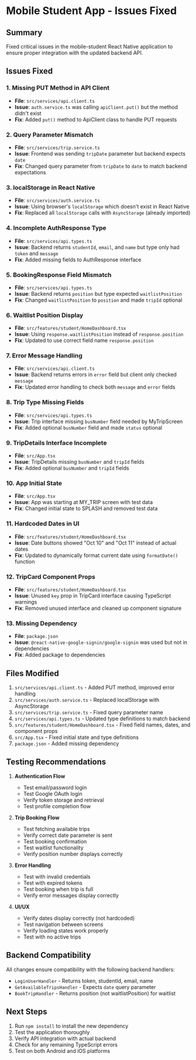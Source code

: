# Mobile Student App - Issues Fixed

## Summary
Fixed critical issues in the mobile-student React Native application to ensure proper integration with the updated backend API.

## Issues Fixed

### 1. **Missing PUT Method in API Client**
- **File**: `src/services/api.client.ts`
- **Issue**: `auth.service.ts` was calling `apiClient.put()` but the method didn't exist
- **Fix**: Added `put()` method to ApiClient class to handle PUT requests

### 2. **Query Parameter Mismatch**
- **File**: `src/services/trip.service.ts`
- **Issue**: Frontend was sending `tripDate` parameter but backend expects `date`
- **Fix**: Changed query parameter from `tripDate` to `date` to match backend expectations

### 3. **localStorage in React Native**
- **File**: `src/services/auth.service.ts`
- **Issue**: Using browser's `localStorage` which doesn't exist in React Native
- **Fix**: Replaced all `localStorage` calls with `AsyncStorage` (already imported)

### 4. **Incomplete AuthResponse Type**
- **File**: `src/services/api.types.ts`
- **Issue**: Backend returns `studentId`, `email`, and `name` but type only had `token` and `message`
- **Fix**: Added missing fields to AuthResponse interface

### 5. **BookingResponse Field Mismatch**
- **File**: `src/services/api.types.ts`
- **Issue**: Backend returns `position` but type expected `waitlistPosition`
- **Fix**: Changed `waitlistPosition` to `position` and made `tripId` optional

### 6. **Waitlist Position Display**
- **File**: `src/features/student/HomeDashboard.tsx`
- **Issue**: Using `response.waitlistPosition` instead of `response.position`
- **Fix**: Updated to use correct field name `response.position`

### 7. **Error Message Handling**
- **File**: `src/services/api.client.ts`
- **Issue**: Backend returns errors in `error` field but client only checked `message`
- **Fix**: Updated error handling to check both `message` and `error` fields

### 8. **Trip Type Missing Fields**
- **File**: `src/services/api.types.ts`
- **Issue**: Trip interface missing `busNumber` field needed by MyTripScreen
- **Fix**: Added optional `busNumber` field and made `status` optional

### 9. **TripDetails Interface Incomplete**
- **File**: `src/App.tsx`
- **Issue**: TripDetails missing `busNumber` and `tripId` fields
- **Fix**: Added optional `busNumber` and `tripId` fields

### 10. **App Initial State**
- **File**: `src/App.tsx`
- **Issue**: App was starting at MY_TRIP screen with test data
- **Fix**: Changed initial state to SPLASH and removed test data

### 11. **Hardcoded Dates in UI**
- **File**: `src/features/student/HomeDashboard.tsx`
- **Issue**: Date buttons showed "Oct 10" and "Oct 11" instead of actual dates
- **Fix**: Updated to dynamically format current date using `formatDate()` function

### 12. **TripCard Component Props**
- **File**: `src/features/student/HomeDashboard.tsx`
- **Issue**: Unused `key` prop in TripCard interface causing TypeScript warnings
- **Fix**: Removed unused interface and cleaned up component signature

### 13. **Missing Dependency**
- **File**: `package.json`
- **Issue**: `@react-native-google-signin/google-signin` was used but not in dependencies
- **Fix**: Added package to dependencies

## Files Modified

1. `src/services/api.client.ts` - Added PUT method, improved error handling
2. `src/services/auth.service.ts` - Replaced localStorage with AsyncStorage
3. `src/services/trip.service.ts` - Fixed query parameter name
4. `src/services/api.types.ts` - Updated type definitions to match backend
5. `src/features/student/HomeDashboard.tsx` - Fixed field names, dates, and component props
6. `src/App.tsx` - Fixed initial state and type definitions
7. `package.json` - Added missing dependency

## Testing Recommendations

1. **Authentication Flow**
   - Test email/password login
   - Test Google OAuth login
   - Verify token storage and retrieval
   - Test profile completion flow

2. **Trip Booking Flow**
   - Test fetching available trips
   - Verify correct date parameter is sent
   - Test booking confirmation
   - Test waitlist functionality
   - Verify position number displays correctly

3. **Error Handling**
   - Test with invalid credentials
   - Test with expired tokens
   - Test booking when trip is full
   - Verify error messages display correctly

4. **UI/UX**
   - Verify dates display correctly (not hardcoded)
   - Test navigation between screens
   - Verify loading states work properly
   - Test with no active trips

## Backend Compatibility

All changes ensure compatibility with the following backend handlers:
- `LoginUserHandler` - Returns token, studentId, email, name
- `GetAvailableTripsHandler` - Expects `date` query parameter
- `BookTripHandler` - Returns position (not waitlistPosition) for waitlist

## Next Steps

1. Run `npm install` to install the new dependency
2. Test the application thoroughly
3. Verify API integration with actual backend
4. Check for any remaining TypeScript errors
5. Test on both Android and iOS platforms
